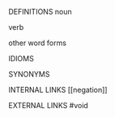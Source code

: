 DEFINITIONS
noun

verb

other word forms

IDIOMS

SYNONYMS

INTERNAL LINKS
[[negation]]

EXTERNAL LINKS
#void 